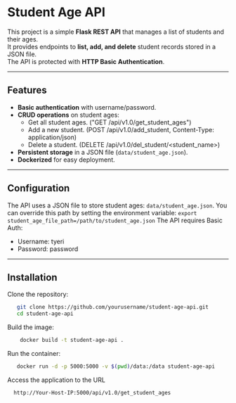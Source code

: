 # Student Age API

This project is a simple **Flask REST API** that manages a list of students and their ages.  
It provides endpoints to **list, add, and delete** student records stored in a JSON file.  
The API is protected with **HTTP Basic Authentication**.

---

## Features
- **Basic authentication** with username/password.
- **CRUD operations** on student ages:
  - Get all student ages. ("GET /api/v1.0/get_student_ages")
  - Add a new student. (POST /api/v1.0/add_student, Content-Type: application/json)
  - Delete a student. (DELETE /api/v1.0/del_student/<student_name>)
- **Persistent storage** in a JSON file (`data/student_age.json`).
- **Dockerized** for easy deployment. 

---

## Configuration
The API uses a JSON file to store student ages: `data/student_age.json`.
You can override this path by setting the environment variable: `export student_age_file_path=/path/to/student_age.json`
The API requires Basic Auth: 
- Username: tyeri
- Password: password

---

## Installation
Clone the repository:
```bash
   git clone https://github.com/yourusername/student-age-api.git
   cd student-age-api
```
Build the image:
```bash
    docker build -t student-age-api .
```
Run the container:
```bash
   docker run -d -p 5000:5000 -v $(pwd)/data:/data student-age-api
```

Access the application to the URL
 ```bash
   http://Your-Host-IP:5000/api/v1.0/get_student_ages
```

